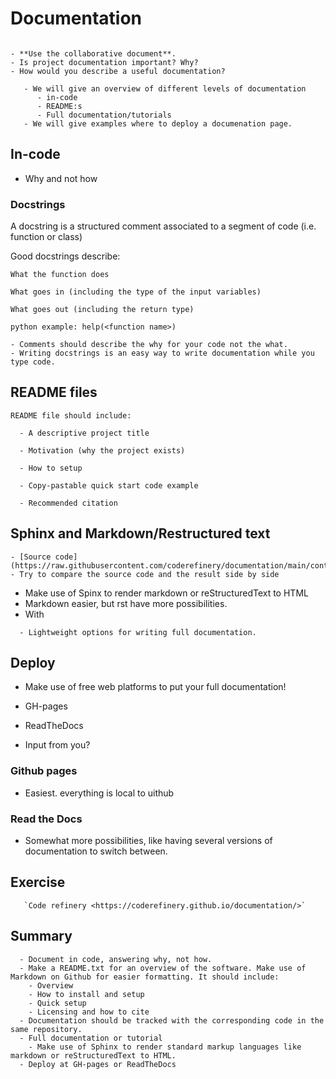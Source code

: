 # Documentation

```{discussion} Motivation: Why should we document code?

- **Use the collaborative document**.
- Is project documentation important? Why?
- How would you describe a useful documentation?
```

```{Objectives}
   - We will give an overview of different levels of documentation
      - in-code
      - README:s
      - Full documentation/tutorials
   - We will give examples where to deploy a documenation page.
```


## In-code

- Why and not how

### Docstrings
A docstring is a structured comment associated to a segment of code (i.e. function or class)

Good docstrings describe:

    What the function does

    What goes in (including the type of the input variables)

    What goes out (including the return type)
    
    python example: help(<function name>)


````{keypoints}
- Comments should describe the why for your code not the what.
- Writing docstrings is an easy way to write documentation while you type code.
````

## README files

````{keypoints}
README file should include:

  - A descriptive project title

  - Motivation (why the project exists)

  - How to setup

  - Copy-pastable quick start code example

  - Recommended citation
````

## Sphinx and Markdown/Restructured text

```{discussion} This lesson is built with Sphinx
- [Source code](https://raw.githubusercontent.com/coderefinery/documentation/main/content/sphinx.md)
- Try to compare the source code and the result side by side
```

- Make use of Spinx to render markdown or reStructuredText to HTML
- Markdown easier, but rst have more possibilities.
- With 

````{keypoints}
  - Lightweight options for writing full documentation.
````


## Deploy
- Make use of free web platforms to put your full documentation!

- GH-pages
- ReadTheDocs

- Input from you?

### Github pages
- Easiest. everything is local to uithub

### Read the Docs
- Somewhat more possibilities, like having several versions of documentation to switch between.

## Exercise

````{Admonition} Read more
   `Code refinery <https://coderefinery.github.io/documentation/>`
````

## Summary

````{Keypoints}
  - Document in code, answering why, not how.
  - Make a README.txt for an overview of the software. Make use of Markdown on Github for easier formatting. It should include:
    - Overview
    - How to install and setup
    - Quick setup
    - Licensing and how to cite
  - Documentation should be tracked with the corresponding code in the same repository.
  - Full documentation or tutorial
    - Make use of Sphinx to render standard markup languages like markdown or reStructuredText to HTML.
  - Deploy at GH-pages or ReadTheDocs
    
```` 
